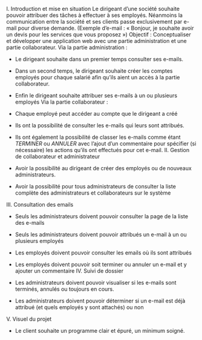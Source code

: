 I. Introduction et mise en situation
Le dirigeant d’une société souhaite pouvoir attribuer des tâches à effectuer à ses employés.
Néanmoins la communication entre la société et ses clients passe exclusivement par e-mail
pour diverse demande.
(Exemple d’e-mail : « Bonjour, je souhaite avoir un devis pour les services que vous proposez »)
Objectif : Conceptualiser et développer une application web avec une partie administration
et une partie collaborateur.
Via la partie administration :
- Le dirigeant souhaite dans un premier temps consulter ses e-mails.
- Dans un second temps, le dirigeant souhaite créer les comptes employés pour
chaque salarié afin qu’ils aient un accès à la partie collaborateur.
- Enfin le dirigeant souhaite attribuer ses e-mails à un ou plusieurs employés
Via la partie collaborateur :
- Chaque employé peut accéder au compte que le dirigeant a créé
- Ils ont la possibilité de consulter les e-mails qui leurs sont attribués.
- Ils ont également la possibilité de classer les e-mails comme étant *TERMINER*
ou *ANNULER* avec l’ajout d’un commentaire pour spécifier (si nécessaire) les
actions qu’ils ont effectués pour cet e-mail.
II. Gestion de collaborateur et administrateur

- Avoir la possibilité au dirigeant de créer des employés ou de nouveaux
administrateurs.
- Avoir la possibilité pour tous administrateurs de consulter la liste complète des
administrateurs et collaborateurs sur le système

III. Consultation des emails

- Seuls les administrateurs doivent pouvoir consulter la page de la liste des e-mails
- Seuls les administrateurs doivent pouvoir attribués un e-mail à un ou plusieurs
employés
- Les employés doivent pouvoir consulter les emails où ils sont attribués
- Les employés doivent pouvoir soit terminer ou annuler un e-mail et y ajouter un
commentaire
IV. Suivi de dossier

- Les administrateurs doivent pouvoir visualiser si les e-mails sont terminés,
annulés ou toujours en cours.
- Les administrateurs doivent pouvoir déterminer si un e-mail est déjà attribué (et
quels employés y sont attachés) ou non

V. Visuel du projet

- Le client souhaite un programme clair et épuré, un minimum soigné.
